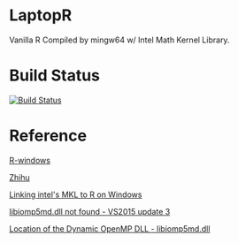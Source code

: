 # LaptopR
Vanilla R Compiled by mingw64 w/ Intel Math Kernel Library.

# Build Status

[![Build Status](https://ci.appveyor.com/api/projects/status/4cw0h6yt854gpfxv)](https://ci.appveyor.com/project/Kiritoalex/laptopr)

# Reference

[R-windows](https://github.com/r-windows/r-base)

[Zhihu](https://zhuanlan.zhihu.com/p/100847894)

[Linking intel's MKL to R on Windows](https://stackoverflow.com/questions/38090206/linking-intels-math-kernel-library-mkl-to-r-on-windows)

[libiomp5md.dll not found - VS2015 update 3](https://community.intel.com/t5/Intel-oneAPI-Math-Kernel-Library/libiomp5md-dll-not-found-VS2015-update-3/td-p/1079032)

[Location of the Dynamic OpenMP DLL - libiomp5md.dll](https://community.intel.com/t5/Intel-C-Compiler/Location-of-the-Dynamic-OpenMP-DLL-libiomp5md-dll/td-p/993325)
